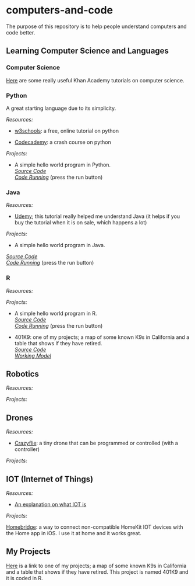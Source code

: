 # computers-and-code


The purpose of this repository is to help people understand computers and code better.

## Learning Computer Science and Languages

### Computer Science

[Here](https://www.khanacademy.org/computing/computer-science/) are some really useful Khan Academy tutorials on computer science.


### Python
A great starting language due to its simplicity.

_Resources:_

* [w3schools](https://www.w3schools.com/python/default.asp): a free, online tutorial on python

* [Codecademy](https://www.codecademy.com/learn/learn-python): a crash course on python

_Projects:_

* A simple hello world program in Python.  
[_Source Code_](https://github.com/samihsq/computers-and-code/blob/master/python/helloworld.py)  
[_Code Running_](https://repl.it/@samihsq/Hello-World-Python) (press the run button)


### Java

_Resources:_

* [Udemy](https://www.udemy.com/java-the-complete-java-developer-course/); this tutorial really helped me understand Java (it helps if you buy the tutorial when it is on sale, which happens a lot)

_Projects:_

* A simple hello world program in Java. 

[_Source Code_](https://github.com/samihsq/computers-and-code/blob/master/java/src/helloworld.java)  
[_Code Running_](https://repl.it/@samihsq/Hello-World-Java) (press the run button)
 

### R

_Resources:_

_Projects:_

* A simple hello world program in R.  
[_Source Code_](https://github.com/samihsq/computers-and-code/blob/master/r/helloworld.R)  
[_Code Running_](https://repl.it/@samihsq/Hello-World-R) (press the run button)


* 401K9: one of my projects; a map of some known K9s in California and a table that shows if they have retired.  
[_Source Code_](https://github.com/samihsq/401k9)  
[_Working Model_](http://138.68.62.139:3838/)

## Robotics

_Resources:_

_Projects:_

## Drones

_Resources:_

* [Crazyflie](https://www.bitcraze.io/crazyflie-2/): a tiny drone that can be programmed or controlled (with a controller)

_Projects:_


## IOT (Internet of Things)

_Resources:_

* [An explanation on what IOT is](https://www.ibm.com/blogs/internet-of-things/what-is-the-iot/)

_Projects:_

[Homebridge](https://github.com/nfarina/homebridge): a way to connect non-compatible HomeKit IOT devices with the Home app in iOS. I use it at home and it works great. 



## My Projects

[Here](https://github.com/samihsq/401k9) is a link to one of my projects; a map of some known K9s in California and a table that shows if they have retired. This project is named 401K9 and it is coded in R.









